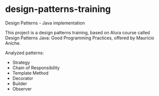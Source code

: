 # design-patterns-training
Design Patterns - Java implementation

This project is a design patterns training, based on Alura course called
Design Patterns Java: Good Programming Practices, offered by Maurício Aniche. 

Analyzed patterns:

- Strategy
- Chain of Responsibility
- Template Method
- Decorator
- Builder
- Observer

